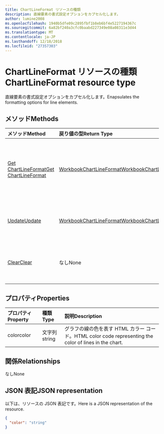 ```yaml
---
title: ChartLineFormat リソースの種類
description: 直線要素の書式設定オプションをカプセル化します。
author: lumine2008
ms.openlocfilehash: 1940b5dfe09c2895fbf1b8eb6bf4e5227194367c
ms.sourcegitcommit: 6a82bf240a3cfc0baabd227349e08a08311e3d44
ms.translationtype: MT
ms.contentlocale: ja-JP
ms.lasthandoff: 12/18/2018
ms.locfileid: "27357303"
---
```

# <a name="chartlineformat-resource-type"></a><span data-ttu-id="960af-103">ChartLineFormat リソースの種類</span><span class="sxs-lookup"><span data-stu-id="960af-103">ChartLineFormat resource type</span></span>

<span data-ttu-id="960af-104">直線要素の書式設定オプションをカプセル化します。</span><span class="sxs-lookup"><span data-stu-id="960af-104">Enapsulates the formatting options for line elements.</span></span>


## <a name="methods"></a><span data-ttu-id="960af-105">メソッド</span><span class="sxs-lookup"><span data-stu-id="960af-105">Methods</span></span>

| <span data-ttu-id="960af-106">メソッド</span><span class="sxs-lookup"><span data-stu-id="960af-106">Method</span></span>           | <span data-ttu-id="960af-107">戻り値の型</span><span class="sxs-lookup"><span data-stu-id="960af-107">Return Type</span></span>    |<span data-ttu-id="960af-108">説明</span><span class="sxs-lookup"><span data-stu-id="960af-108">Description</span></span>|
|:---------------|:--------|:----------|
|[<span data-ttu-id="960af-109">Get ChartLineFormat</span><span class="sxs-lookup"><span data-stu-id="960af-109">Get ChartLineFormat</span></span>](../api/chartlineformat-get.md) | [<span data-ttu-id="960af-110">WorkbookChartLineFormat</span><span class="sxs-lookup"><span data-stu-id="960af-110">WorkbookChartLineFormat</span></span>](chartlineformat.md) |<span data-ttu-id="960af-111">chartLineFormat オブジェクトのプロパティと関係を読み取ります。</span><span class="sxs-lookup"><span data-stu-id="960af-111">Read properties and relationships of chartLineFormat object.</span></span>|
|[<span data-ttu-id="960af-112">Update</span><span class="sxs-lookup"><span data-stu-id="960af-112">Update</span></span>](../api/chartlineformat-update.md) | [<span data-ttu-id="960af-113">WorkbookChartLineFormat</span><span class="sxs-lookup"><span data-stu-id="960af-113">WorkbookChartLineFormat</span></span>](chartlineformat.md) |<span data-ttu-id="960af-114">ChartLineFormat オブジェクトを更新します。</span><span class="sxs-lookup"><span data-stu-id="960af-114">Update ChartLineFormat object.</span></span> |
|[<span data-ttu-id="960af-115">Clear</span><span class="sxs-lookup"><span data-stu-id="960af-115">Clear</span></span>](../api/chartlineformat-clear.md)|<span data-ttu-id="960af-116">なし</span><span class="sxs-lookup"><span data-stu-id="960af-116">None</span></span>|<span data-ttu-id="960af-117">グラフ要素の線の書式をクリアします。</span><span class="sxs-lookup"><span data-stu-id="960af-117">Clear the line format of a chart element.</span></span>|

## <a name="properties"></a><span data-ttu-id="960af-118">プロパティ</span><span class="sxs-lookup"><span data-stu-id="960af-118">Properties</span></span>
| <span data-ttu-id="960af-119">プロパティ</span><span class="sxs-lookup"><span data-stu-id="960af-119">Property</span></span>     | <span data-ttu-id="960af-120">種類</span><span class="sxs-lookup"><span data-stu-id="960af-120">Type</span></span>   |<span data-ttu-id="960af-121">説明</span><span class="sxs-lookup"><span data-stu-id="960af-121">Description</span></span>|
|:---------------|:--------|:----------|
|<span data-ttu-id="960af-122">color</span><span class="sxs-lookup"><span data-stu-id="960af-122">color</span></span>|<span data-ttu-id="960af-123">文字列</span><span class="sxs-lookup"><span data-stu-id="960af-123">string</span></span>|<span data-ttu-id="960af-124">グラフの線の色を表す HTML カラー コード。</span><span class="sxs-lookup"><span data-stu-id="960af-124">HTML color code representing the color of lines in the chart.</span></span>|

## <a name="relationships"></a><span data-ttu-id="960af-125">関係</span><span class="sxs-lookup"><span data-stu-id="960af-125">Relationships</span></span>
<span data-ttu-id="960af-126">なし</span><span class="sxs-lookup"><span data-stu-id="960af-126">None</span></span>


## <a name="json-representation"></a><span data-ttu-id="960af-127">JSON 表記</span><span class="sxs-lookup"><span data-stu-id="960af-127">JSON representation</span></span>

<span data-ttu-id="960af-128">以下は、リソースの JSON 表記です。</span><span class="sxs-lookup"><span data-stu-id="960af-128">Here is a JSON representation of the resource.</span></span>

<!--{
  "blockType": "resource",
  "baseType": "microsoft.graph.entity",
  "optionalProperties": [],
  "@odata.type": "microsoft.graph.workbookChartLineFormat"
}-->

```json
{
  "color": "string"
}

```

<!-- uuid: 8fcb5dbc-d5aa-4681-8e31-b001d5168d79
2015-10-25 14:57:30 UTC -->
<!-- {
  "type": "#page.annotation",
  "description": "ChartLineFormat resource",
  "keywords": "",
  "section": "documentation",
  "tocPath": ""
}-->